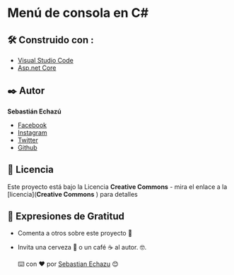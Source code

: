 ﻿# Menú de consola en C#


## 🛠️ Construido con :

* [Visual Studio Code](https://code.visualstudio.com/) 
* [Asp.net Core](https://docs.microsoft.com/en-us/aspnet/core/?view=aspnetcore-3.1) 

## ✒️ Autor

**Sebastián Echazú** 

* [Facebook](https://www.facebook.com/sebastian.echazu.1)
* [Instagram](https://www.instagram.com/seba_storm)
* [Twitter](https://twitter.com/seba_storm)
* [Github](https://github.com/SebastianEchazu)

## 📄 Licencia 

Este proyecto está bajo la Licencia **Creative Commons** - mira el enlace a la [licencia](**Creative Commons** ) para detalles

## 🎁 Expresiones de Gratitud 

* Comenta a otros sobre este proyecto 📢

* Invita una cerveza 🍺 o un café ☕ al autor.  🤓. 

  ⌨️ con ❤️ por [Sebastian Echazu](https://github.com/SebastianEchazu) 😊
